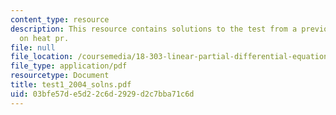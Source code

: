 ```yaml
---
content_type: resource
description: This resource contains solutions to the test from a previous year based
  on heat pr.
file: null
file_location: /coursemedia/18-303-linear-partial-differential-equations-fall-2006/03bfe57de5d22c6d2929d2c7bba71c6d_test1_2004_solns.pdf
file_type: application/pdf
resourcetype: Document
title: test1_2004_solns.pdf
uid: 03bfe57d-e5d2-2c6d-2929-d2c7bba71c6d
---
```

